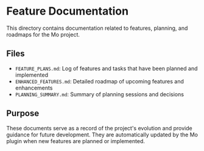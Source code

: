 # Feature Documentation

This directory contains documentation related to features, planning, and roadmaps for the Mo project.

## Files

- `FEATURE_PLANS.md`: Log of features and tasks that have been planned and implemented
- `ENHANCED_FEATURES.md`: Detailed roadmap of upcoming features and enhancements
- `PLANNING_SUMMARY.md`: Summary of planning sessions and decisions

## Purpose

These documents serve as a record of the project's evolution and provide guidance for future development. They are automatically updated by the Mo plugin when new features are planned or implemented. 